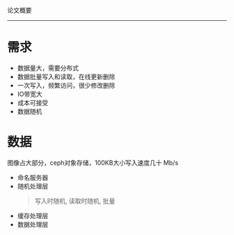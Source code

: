 论文概要

---
# 需求
- 数据量大，需要分布式
- 数据批量写入和读取，在线更新删除
- 一次写入，频繁访问，很少修改删除
- IO带宽大
- 成本可接受
- 数据随机

# 数据
图像占大部分，ceph对象存储，100KB大小写入速度几十 Mb/s

- 命名服务器
- 随机处理层
  > 写入时随机, 读取时随机, 批量
- 缓存处理层
- 数据处理层
